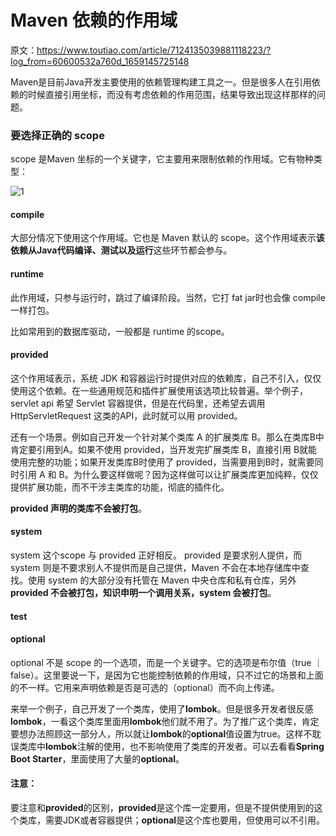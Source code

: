 # Maven 依赖的作用域

原文：https://www.toutiao.com/article/7124135039881118223/?log_from=60600532a760d_1659145725148



Maven是目前Java开发主要使用的依赖管理构建工具之一。但是很多人在引用依赖的时候直接引用坐标，而没有考虑依赖的作用范围，结果导致出现这样那样的问题。

### 要选择正确的 scope

scope 是Maven 坐标的一个关键字，它主要用来限制依赖的作用域。它有物种类型：

![1](/Users/jaly/Documents/ToBeArchitect/JDK/Maven/images/Scope/1.png)

#### compile

大部分情况下使用这个作用域。它也是 Maven 默认的 scope。这个作用域表示**该依赖从Java代码编译、测试以及运行**这些环节都会参与。

#### runtime

此作用域，只参与运行时，跳过了编译阶段。当然，它打 fat jar时也会像 compile 一样打包。

比如常用到的数据库驱动，一般都是 runtime 的scope。

#### provided

这个作用域表示，系统 JDK 和容器运行时提供对应的依赖库，自己不引入，仅仅使用这个依赖。在一些通用规范和插件扩展使用该选项比较普遍。举个例子，servlet api 希望 Servlet 容器提供，但是在代码里，还希望去调用 HttpServletRequest 这类的API，此时就可以用 provided。

还有一个场景。例如自己开发一个针对某个类库 A 的扩展类库 B。那么在类库B中肯定要引用到A。如果不使用 provided，当开发完扩展类库 B，直接引用 B就能使用完整的功能；如果开发类库B时使用了 provided，当需要用到B时，就需要同时引用 A 和 B。为什么要这样做呢？因为这样做可以让扩展类库更加纯粹，仅仅提供扩展功能，而不干涉主类库的功能，彻底的插件化。

**provided 声明的类库不会被打包**。

#### system

system 这个scope 与 provided 正好相反。 provided 是要求别人提供，而 system 则是不要求别人不提供而是自己提供，Maven 不会在本地存储库中查找。使用 system 的大部分没有托管在 Maven 中央仓库和私有仓库，另外 **provided 不会被打包，知识申明一个调用关系，system 会被打包**。

#### test

#### optional

optional 不是 scope 的一个选项，而是一个关键字。它的选项是布尔值（true ｜ false）。这里要说一下，是因为它也能控制依赖的作用域，只不过它的场景和上面的不一样。它用来声明依赖是否是可选的（optional）而不向上传递。

来举一个例子，自己开发了一个类库，使用了**lombok**。但是很多开发者很反感**lombok**，一看这个类库里面用**lombok**他们就不用了。为了推广这个类库，肯定要想办法照顾这一部分人，所以就让**lombok**的**optional**值设置为true。这样不耽误类库中**lombok**注解的使用，也不影响使用了类库的开发者。可以去看看**Spring Boot Starter**，里面使用了大量的**optional**。

#### 注意：

要注意和**provided**的区别，**provided**是这个库一定要用，但是不提供使用到的这个类库，需要JDK或者容器提供；**optional**是这个库也要用，但使用可以不引用。
